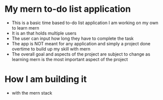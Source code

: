 # My mern to-do list application
- This is a basic time based to-do list application I am working on my own to learn mern
- It is an that holds multiple users 
- The user can input how long they have to complete the task 
- The app is NOT meant for any application and simply a project done overtime to build up my skill with mern 
- The overall goal and aspects of the project are subject to change as learning mern is the most important aspect of the project 

# How I am building it 
- with the mern stack 

